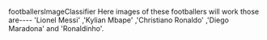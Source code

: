 footballersImageClassifier
Here images of these footballers will work those are---- 'Lionel Messi' ,'Kylian Mbape' ,'Christiano Ronaldo' ,'Diego Maradona' and 'Ronaldinho'.

